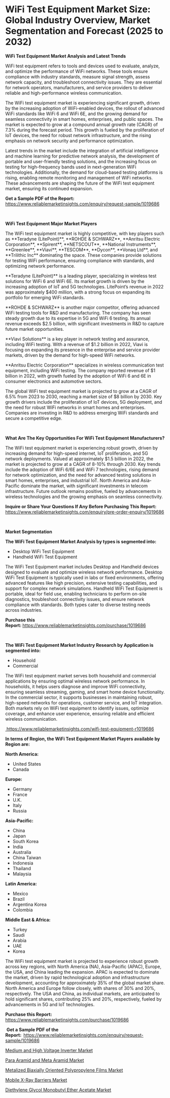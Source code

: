 <p><h1>WiFi Test Equipment Market Size: Global Industry Overview, Market Segmentation and Forecast (2025 to 2032)</h1></p><p><strong>WiFi Test Equipment Market Analysis and Latest Trends</strong></p>
<p><p>WiFi test equipment refers to tools and devices used to evaluate, analyze, and optimize the performance of WiFi networks. These tools ensure compliance with industry standards, measure signal strength, assess network capacity, and troubleshoot connectivity issues. They are essential for network operators, manufacturers, and service providers to deliver reliable and high-performance wireless communication.</p><p>The WiFi test equipment market is experiencing significant growth, driven by the increasing adoption of WiFi-enabled devices, the rollout of advanced WiFi standards like WiFi 6 and WiFi 6E, and the growing demand for seamless connectivity in smart homes, enterprises, and public spaces. The market is expected to grow at a compound annual growth rate (CAGR) of 7.3% during the forecast period. This growth is fueled by the proliferation of IoT devices, the need for robust network infrastructure, and the rising emphasis on network security and performance optimization.</p><p>Latest trends in the market include the integration of artificial intelligence and machine learning for predictive network analysis, the development of portable and user-friendly testing solutions, and the increasing focus on testing for high-frequency bands used in next-generation WiFi technologies. Additionally, the demand for cloud-based testing platforms is rising, enabling remote monitoring and management of WiFi networks. These advancements are shaping the future of the WiFi test equipment market, ensuring its continued expansion.</p></p>
<p><strong>Get a Sample PDF of the Report:&nbsp;</strong> <a href="https://www.reliablemarketinsights.com/enquiry/request-sample/1019686?utm_campaign=2194&utm_medium=2&utm_source=Github&utm_content=ia&utm_term=26012025&utm_id=wifi-test-equipment">https://www.reliablemarketinsights.com/enquiry/request-sample/1019686</a></p>
<p>&nbsp;</p>
<p><strong>WiFi Test Equipment Major Market Players</strong></p>
<p><p>The WiFi test equipment market is highly competitive, with key players such as **Teradyne (LitePoint)**, **ROHDE & SCHWARZ**, **Anritsu Electric Corporation**, **Spirent**, **NETSCOUT**, **National Instruments**, **Greenlee**, **Viavi**, **TESCOM**, **Dycon**, **Vonaq Ltd**, and **Trilithic Inc** dominating the space. These companies provide solutions for testing WiFi performance, ensuring compliance with standards, and optimizing network performance.</p><p>**Teradyne (LitePoint)** is a leading player, specializing in wireless test solutions for WiFi 6 and WiFi 6E. Its market growth is driven by the increasing adoption of IoT and 5G technologies. LitePoint’s revenue in 2022 was approximately $400 million, with a strong focus on expanding its portfolio for emerging WiFi standards.</p><p>**ROHDE & SCHWARZ** is another major competitor, offering advanced WiFi testing tools for R&D and manufacturing. The company has seen steady growth due to its expertise in 5G and WiFi 6 testing. Its annual revenue exceeds $2.5 billion, with significant investments in R&D to capture future market opportunities.</p><p>**Viavi Solutions** is a key player in network testing and assurance, including WiFi testing. With a revenue of $1.2 billion in 2022, Viavi is focusing on expanding its presence in the enterprise and service provider markets, driven by the demand for high-speed WiFi networks.</p><p>**Anritsu Electric Corporation** specializes in wireless communication test equipment, including WiFi testing. The company reported revenue of $1 billion in 2022, with growth fueled by the adoption of WiFi 6 and 6E in consumer electronics and automotive sectors.</p><p>The global WiFi test equipment market is projected to grow at a CAGR of 6.5% from 2023 to 2030, reaching a market size of $8 billion by 2030. Key growth drivers include the proliferation of IoT devices, 5G deployment, and the need for robust WiFi networks in smart homes and enterprises. Companies are investing in R&D to address emerging WiFi standards and secure a competitive edge.</p></p>
<p>&nbsp;</p>
<p><strong>What Are The Key Opportunities For WiFi Test Equipment Manufacturers?</strong></p>
<p><p>The WiFi test equipment market is experiencing robust growth, driven by increasing demand for high-speed internet, IoT proliferation, and 5G network deployments. Valued at approximately $1.5 billion in 2022, the market is projected to grow at a CAGR of 8-10% through 2030. Key trends include the adoption of WiFi 6/6E and WiFi 7 technologies, rising demand for network optimization, and the need for advanced testing solutions in smart homes, enterprises, and industrial IoT. North America and Asia-Pacific dominate the market, with significant investments in telecom infrastructure. Future outlook remains positive, fueled by advancements in wireless technologies and the growing emphasis on seamless connectivity.</p></p>
<p><strong>Inquire or Share Your Questions If Any Before Purchasing This Report:</strong> <a href="https://www.reliablemarketinsights.com/enquiry/pre-order-enquiry/1019686?utm_campaign=2194&utm_medium=2&utm_source=Github&utm_content=ia&utm_term=26012025&utm_id=wifi-test-equipment">https://www.reliablemarketinsights.com/enquiry/pre-order-enquiry/1019686</a></p>
<p>&nbsp;</p>
<p><strong>Market Segmentation</strong></p>
<p><strong>The WiFi Test Equipment Market Analysis by types is segmented into:</strong></p>
<p><ul><li>Desktop WiFi Test Equipment</li><li>Handheld WiFi Test Equipment</li></ul></p>
<p><p>The WiFi Test Equipment market includes Desktop and Handheld devices designed to evaluate and optimize wireless network performance. Desktop WiFi Test Equipment is typically used in labs or fixed environments, offering advanced features like high precision, extensive testing capabilities, and support for complex network simulations. Handheld WiFi Test Equipment is portable, ideal for field use, enabling technicians to perform on-site diagnostics, troubleshoot connectivity issues, and ensure network compliance with standards. Both types cater to diverse testing needs across industries.</p></p>
<p><strong>Purchase this Report:&nbsp;</strong><a href="https://www.reliablemarketinsights.com/purchase/1019686?utm_campaign=2194&utm_medium=2&utm_source=Github&utm_content=ia&utm_term=26012025&utm_id=wifi-test-equipment">https://www.reliablemarketinsights.com/purchase/1019686</a></p>
<p>&nbsp;</p>
<p><strong>The WiFi Test Equipment Market Industry Research by Application is segmented into:</strong></p>
<p><ul><li>Household</li><li>Commercial</li></ul></p>
<p><p>The WiFi test equipment market serves both household and commercial applications by ensuring optimal wireless network performance. In households, it helps users diagnose and improve WiFi connectivity, ensuring seamless streaming, gaming, and smart home device functionality. In the commercial sector, it supports businesses in maintaining robust, high-speed networks for operations, customer service, and IoT integration. Both markets rely on WiFi test equipment to identify issues, optimize coverage, and enhance user experience, ensuring reliable and efficient wireless communication.</p></p>
<p><a href="https://www.reliablemarketinsights.com/wifi-test-equipment-r1019686?utm_campaign=2194&utm_medium=2&utm_source=Github&utm_content=ia&utm_term=26012025&utm_id=wifi-test-equipment">&nbsp;https://www.reliablemarketinsights.com/wifi-test-equipment-r1019686</a></p>
<p><strong>In terms of Region, the WiFi Test Equipment Market Players available by Region are:</strong></p>
<p>
    <p> <strong> North America: </strong>
        <ul>
            <li>United States</li>
            <li>Canada</li>
        </ul>
        </p> 
    <p> <strong> Europe: </strong>
        <ul>
            <li>Germany</li>
            <li>France</li>
            <li>U.K.</li>
            <li>Italy</li>
            <li>Russia</li>
        </ul>
        </p> 
    <p> <strong> Asia-Pacific: </strong>
        <ul>
            <li>China</li>
            <li>Japan</li>
            <li>South Korea</li>
            <li>India</li>
            <li>Australia</li>
            <li>China Taiwan</li>
            <li>Indonesia</li>
            <li>Thailand</li>
            <li>Malaysia</li>
        </ul>
        </p> 
    <p> <strong> Latin America: </strong>
        <ul>
            <li>Mexico</li>
            <li>Brazil</li>
            <li>Argentina Korea</li>
            <li>Colombia</li>
        </ul>
        </p> 
    <p> <strong> Middle East & Africa: </strong>
        <ul>
            <li>Turkey</li>
            <li>Saudi</li>
            <li>Arabia</li>
            <li>UAE</li>
            <li>Korea</li>
        </ul>
    </p>
    </p>
<p><p>The WiFi test equipment market is projected to experience robust growth across key regions, with North America (NA), Asia-Pacific (APAC), Europe, the USA, and China leading the expansion. APAC is expected to dominate the market, driven by rapid technological adoption and infrastructure development, accounting for approximately 35% of the global market share. North America and Europe follow closely, with shares of 30% and 20%, respectively. The USA and China, as individual markets, are anticipated to hold significant shares, contributing 25% and 20%, respectively, fueled by advancements in 5G and IoT technologies.</p></p>
<p><strong>Purchase this Report: </strong><a href="https://www.reliablemarketinsights.com/purchase/1019686?utm_campaign=2194&utm_medium=2&utm_source=Github&utm_content=ia&utm_term=26012025&utm_id=wifi-test-equipment">https://www.reliablemarketinsights.com/purchase/1019686</a></p>
<p>&nbsp;<strong>Get a Sample PDF of the Report:&nbsp;&nbsp;</strong><a href="https://www.reliablemarketinsights.com/enquiry/request-sample/1019686?utm_campaign=2194&utm_medium=2&utm_source=Github&utm_content=ia&utm_term=26012025&utm_id=wifi-test-equipment">https://www.reliablemarketinsights.com/enquiry/request-sample/1019686</a></p>
<p><strong></strong></p>
<p><p><a href="https://www.linkedin.com/pulse/unveiling-future-medium-high-voltage-inverter-market-analysis-gwvxc?utm_campaign=2194&utm_medium=2&utm_source=Github&utm_content=ia&utm_term=26012025&utm_id=wifi-test-equipment">Medium and High Voltage Inverter Market</a></p><p><a href="https://www.linkedin.com/pulse/global-para-aramid-meta-market-opportunities-forecast-period-udxde?utm_campaign=2194&utm_medium=2&utm_source=Github&utm_content=ia&utm_term=26012025&utm_id=wifi-test-equipment">Para Aramid and Meta Aramid Market</a></p><p><a href="https://github.com/boyermaragaret8392/Market-Research-Report-List-1/blob/main/metalized-biaxially-oriented-polypropylene-films-market.md?utm_campaign=2194&utm_medium=2&utm_source=Github&utm_content=ia&utm_term=26012025&utm_id=wifi-test-equipment">Metalized Biaxially Oriented Polypropylene Films Market</a></p><p><a href="https://www.linkedin.com/pulse/revenue-forecast-mobile-x-ray-barriers-market-projected-54-cagr-cye8c?utm_campaign=2194&utm_medium=2&utm_source=Github&utm_content=ia&utm_term=26012025&utm_id=wifi-test-equipment">Mobile X-Ray Barriers Market</a></p><p><a href="https://github.com/berbelsagwan/Market-Research-Report-List-1/blob/main/diethylene-glycol-monobutyl-ether-acetate-market.md?utm_campaign=2194&utm_medium=2&utm_source=Github&utm_content=ia&utm_term=26012025&utm_id=wifi-test-equipment">Diethylene Glycol Monobutyl Ether Acetate Market</a></p></p>
